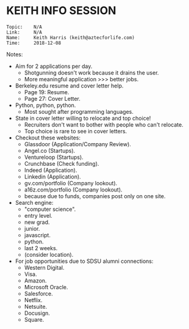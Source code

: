 # KEITH INFO SESSION

```
Topic:    N/A
Link:     N/A
Name:     Keith Harris (keith@aztecforlife.com)
Time:     2018-12-08
```

Notes:

- Aim for 2 applications per day.
  - Shotgunning doesn't work because it drains the user.
  - More meaningful application >>> better jobs.
- Berkeley.edu resume and cover letter help.
  - Page 19: Resume.
  - Page 27: Cover Letter.
- Python, python, python.
  - Most sought after programming languages.
- State in cover letter willing to relocate and top choice!
  - Recruiters don't want to bother with people who can't relocate.
  - Top choice is rare to see in cover letters.
- Checkout these websites:
  - Glassdoor (Application/Company Review).
  - Angel.co (Startups).
  - Ventureloop (Startups).
  - Crunchbase (Check funding).
  - Indeed (Application).
  - Linkedin (Application).
  - gv.com/portfolio (Company lookout).
  - a16z.com/portfolio (Company lookout).
  - because due to funds, companies post only on one site.
- Search engine:
  - "computer science".
  - entry level.
  - new grad.
  - junior.
  - javascript.
  - python.
  - last 2 weeks.
  - (consider location).
- For job opportunities due to SDSU alumni connections:
  - Western Digital.
  - Visa.
  - Amazon.
  - Microsoft Oracle.
  - Salesforce.
  - Netflix.
  - Netsuite.
  - Docusign.
  - Square.
